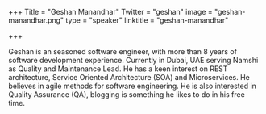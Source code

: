 +++
Title = "Geshan Manandhar"
Twitter = "geshan"
image = "geshan-manandhar.png"
type = "speaker"
linktitle = "geshan-manandhar"

+++

Geshan is an seasoned software engineer, with more than 8 years of software development experience. Currently in Dubai, UAE serving Namshi as Quality and Maintenance Lead. He has a keen interest on REST architecture, Service Oriented Architecture (SOA) and Microservices. He believes in agile methods for software engineering. He is also interested in Quality Assurance (QA), blogging is something he likes to do in his free time.
